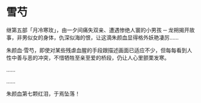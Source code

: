 # 雪芍

继第五部「月冷寒玫」，由一夕间痛失双亲、遭遇惨绝人寰的小男孩 ─ 龙朔揭开故事，非男似女的身体，仇深似海的恨，让这滴朱颜血显得格外妖艳凄厉……

朱颜血·雪芍，即使对某些残虐血腥的手段跟描述画面已适应不少，但每每看到人性中善与恶的冲突，不惜牺牲至亲至爱的桥段，仍让人心里颤栗发寒。

……

……

朱颜血第七颗红泪，于焉坠落！
